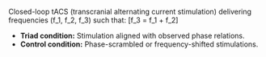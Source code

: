 Closed-loop tACS (transcranial alternating current stimulation) delivering frequencies (f_1, f_2, f_3) such that:
[f_3 = f_1 + f_2]

* **Triad condition:** Stimulation aligned with observed phase relations.
* **Control condition:** Phase-scrambled or frequency-shifted stimulations.
